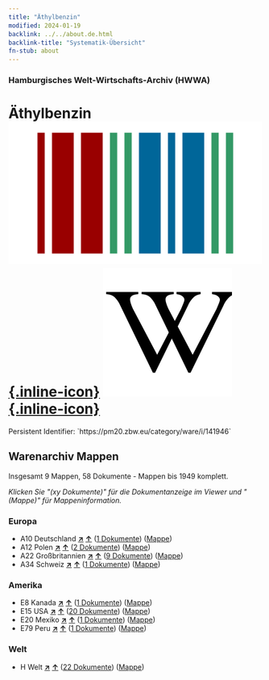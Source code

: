 ```yaml
---
title: "Äthylbenzin"
modified: 2024-01-19
backlink: ../../about.de.html
backlink-title: "Systematik-Übersicht"
fn-stub: about
---
```


### Hamburgisches Welt-Wirtschafts-Archiv (HWWA)

# Äthylbenzin &#160; [![Wikidata](/images/Wikidata-logo.svg "Wikidata"){.inline-icon}](http://www.wikidata.org/entity/Q459852) [![Wikipedia](/images/Wikipedia-W.svg "Wikipedia"){.inline-icon}](https://de.wikipedia.org/wiki/Ethanol-Kraftstoff)

<div class="hint">Persistent Identifier: `https://pm20.zbw.eu/category/ware/i/141946`</div>







## Warenarchiv Mappen






Insgesamt 9 Mappen, 58 Dokumente - Mappen bis 1949 komplett.

_Klicken Sie "(xy Dokumente)" für die Dokumentanzeige im Viewer und "(Mappe)" für Mappeninformation._




### Europa

- A10 Deutschland [**&nearr;**](../../../geo/i/126128/about.de.html "Deutschland (alle Mappen)") [**&uarr;**](../../../geo/about.de.html#A10 "Ländersystematik") (<a href="https://pm20.zbw.eu/iiifview/folder/wa/141946,126128" title="über: Äthylbenzin : Deutschland" target="_blank">1 Dokumente</a>) ([Mappe](../../../../folder/wa/1419xx/141946/1261xx/126128/about.de.html))
- A12 Polen [**&nearr;**](../../../geo/i/140962/about.de.html "Polen (alle Mappen)") [**&uarr;**](../../../geo/about.de.html#A12 "Ländersystematik") (<a href="https://pm20.zbw.eu/iiifview/folder/wa/141946,140962" title="über: Äthylbenzin : Polen" target="_blank">2 Dokumente</a>) ([Mappe](../../../../folder/wa/1419xx/141946/1409xx/140962/about.de.html))
- A22 Großbritannien [**&nearr;**](../../../geo/i/140974/about.de.html "Großbritannien (alle Mappen)") [**&uarr;**](../../../geo/about.de.html#A22 "Ländersystematik") (<a href="https://pm20.zbw.eu/iiifview/folder/wa/141946,140974" title="über: Äthylbenzin : Großbritannien" target="_blank">9 Dokumente</a>) ([Mappe](../../../../folder/wa/1419xx/141946/1409xx/140974/about.de.html))
- A34 Schweiz [**&nearr;**](../../../geo/i/141007/about.de.html "Schweiz (alle Mappen)") [**&uarr;**](../../../geo/about.de.html#A34 "Ländersystematik") (<a href="https://pm20.zbw.eu/iiifview/folder/wa/141946,141007" title="über: Äthylbenzin : Schweiz" target="_blank">1 Dokumente</a>) ([Mappe](../../../../folder/wa/1419xx/141946/1410xx/141007/about.de.html))

### Amerika

- E8 Kanada [**&nearr;**](../../../geo/i/141644/about.de.html "Kanada (alle Mappen)") [**&uarr;**](../../../geo/about.de.html#E8 "Ländersystematik") (<a href="https://pm20.zbw.eu/iiifview/folder/wa/141946,141644" title="über: Äthylbenzin : Kanada" target="_blank">1 Dokumente</a>) ([Mappe](../../../../folder/wa/1419xx/141946/1416xx/141644/about.de.html))
- E15 USA [**&nearr;**](../../../geo/i/141653/about.de.html "USA (alle Mappen)") [**&uarr;**](../../../geo/about.de.html#E15 "Ländersystematik") (<a href="https://pm20.zbw.eu/iiifview/folder/wa/141946,141653" title="über: Äthylbenzin : USA" target="_blank">20 Dokumente</a>) ([Mappe](../../../../folder/wa/1419xx/141946/1416xx/141653/about.de.html))
- E20 Mexiko [**&nearr;**](../../../geo/i/141657/about.de.html "Mexiko (alle Mappen)") [**&uarr;**](../../../geo/about.de.html#E20 "Ländersystematik") (<a href="https://pm20.zbw.eu/iiifview/folder/wa/141946,141657" title="über: Äthylbenzin : Mexiko" target="_blank">1 Dokumente</a>) ([Mappe](../../../../folder/wa/1419xx/141946/1416xx/141657/about.de.html))
- E79 Peru [**&nearr;**](../../../geo/i/141689/about.de.html "Peru (alle Mappen)") [**&uarr;**](../../../geo/about.de.html#E79 "Ländersystematik") (<a href="https://pm20.zbw.eu/iiifview/folder/wa/141946,141689" title="über: Äthylbenzin : Peru" target="_blank">1 Dokumente</a>) ([Mappe](../../../../folder/wa/1419xx/141946/1416xx/141689/about.de.html))

### Welt

- H Welt [**&nearr;**](../../../geo/i/141728/about.de.html "Welt (alle Mappen)") [**&uarr;**](../../../geo/about.de.html#H "Ländersystematik") (<a href="https://pm20.zbw.eu/iiifview/folder/wa/141946,141728" title="über: Äthylbenzin : Welt" target="_blank">22 Dokumente</a>) ([Mappe](../../../../folder/wa/1419xx/141946/1417xx/141728/about.de.html))



<a id="filmsections" />













